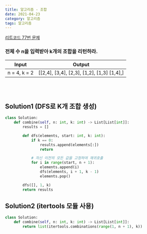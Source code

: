 ```yaml
---
title: 알고리즘 - 조합
date: 2021-04-23
category: 알고리즘
tags: 알고리즘
---
```


[리트코드 77번 문제](https://leetcode.com/problems/combinations/)

### 전체 수 n을 입력받아 k개의 조합을 리턴하라.

| Input        | Output                                     |
| ------------ | ------------------------------------------ |
| n = 4, k = 2 | [[2,4], [3,4], [2,3], [1,2], [1,3] [1,4],] |

<br><br>

## Solution1 (DFS로 K개 조합 생성)

```python
class Solution:
    def combine(self, n: int, k: int) -> List[List[int]]:
        results = []

        def dfs(elements, start: int, k: int):
            if k == 0:
                results.append(elements[:])
                return

            # 자신 이전의 모든 값을 고정하여 재귀호출
            for i in range(start, n + 1):
                elements.append(i)
                dfs(elements, i + 1, k - 1)
                elements.pop()

        dfs([], 1, k)
        return results
```

## Solution2 (itertools 모듈 사용)

```python
class Solution:
    def combine(self, n: int, k: int) -> List[List[int]]:
        return list(itertools.combinations(range(1, n + 1), k))
```
